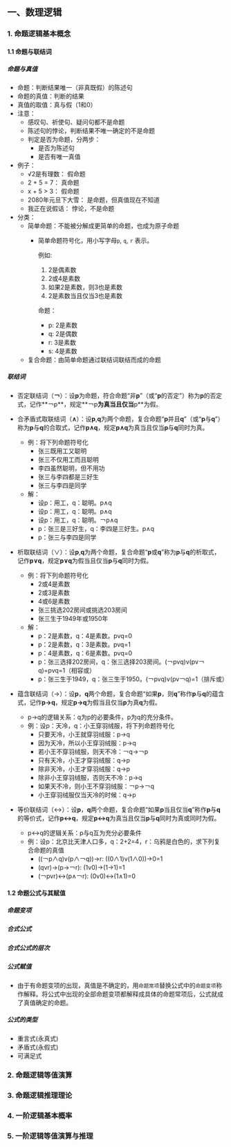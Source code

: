 
## 一、数理逻辑


### 1. 命题逻辑基本概念

#### 1.1 命题与联结词

##### 命题与真值

- 命题：判断结果唯一（非真既假）的陈述句
- 命题的真值：判断的结果
- 真值的取值：真与假（1和0）
- 注意：
    - 感叹句、祈使句、疑问句都不是命题
    - 陈述句的悖论，判断结果不唯一确定的不是命题
    - 判定是否为命题，分两步：
        - 是否为陈述句
        - 是否有唯一真值
- 例子：
    - √2是有理数： 假命题
    - 2 + 5 = 7：  真命题
    - x + 5 > 3：  假命题
    - 2080年元旦下大雪： 是命题，但真值现在不知道
    - 我正在说假话： 悖论，不是命题
- 分类：
    - 简单命题：不能被分解成更简单的命题，也成为原子命题
        - 简单命题符号化，用小写字母`p`, `q`, `r` 表示。

            例如:
            1. 2是偶素数
            2. 2或4是素数
            3. 如果2是素数，则3也是素数
            4. 2是素数当且仅当3也是素数

            命题：
            - p: 2是素数
            - q: 2是偶数
            - r: 3是素数
            - s: 4是素数
    - 复合命题：由简单命题通过联结词联结而成的命题

##### 联结词

- 否定联结词（**￢**）：设**p**为命题，符合命题“非**p**”（或“**p**的否定”）称为**p**的否定式，记作**￢p**，规定**￢p**为真当且仅当**p**为假。
- 合矛盾式取联结词（**∧**）：设**p**,**q**为两个命题，复合命题“**p**并且**q**”（或“**p**与**q**”）称为**p**与**q**的合取式，记作**p∧q**，规定**p∧q**为真当且仅当**p**与**q**同时为真。
    - 例：将下列命题符号化
        - 张三既用工又聪明
        - 张三不仅用工而且聪明
        - 李四虽然聪明，但不用功
        - 张三与李四都是三好生
        - 张三与李四是同学
    - 解：
        - 设p：用工，q：聪明。p∧q
        - 设p：用工，q：聪明。p∧q
        - 设p：用工，q：聪明。￢p∧q
        - p：张三是三好生，q：李四是三好生。p∧q
        - p：张三与李四是同学
- 析取联结词（∨）：设**p**,**q**为两个命题，复合命题“**p**或**q**”称为**p**与**q**的析取式，记作**p∨q**，规定**p∨q**为假当且仅当**p**与**q**同时为假。
    - 例：将下列命题符号化
        - 2或4是素数
        - 2或3是素数
        - 4或6是素数
        - 张三挑选202房间或挑选203房间
        - 张三生于1949年或1950年
    - 解：
        - p：2是素数，q：4是素数。pvq=0
        - p：2是素数，q：3是素数。pvq=1
        - p：4是素数，q：6是素数。pvq=0
        - p：张三选择202房间，q：张三选择203房间。(￢pvq)v(pv￢q)=pvq=1（相容或）
        - p：张三生于1949，q：张三生于1950。(￢pvq)v(pv￢q)=1（排斥或）

- 蕴含联结词（→）：设**p**，**q**两个命题，复合命题“如果**p**，则**q**”称作**p**与**q**的蕴含式，记作**p→q**，规定**p→q**为假当且仅当**p**为真**q**为假。
    - p→q的逻辑关系：q为p的必要条件，p为q的充分条件。
    - 例：设p：天冷，q：小王穿羽绒服，将下列命题符号化
        - 只要天冷，小王就穿羽绒服：p→q
        - 因为天冷，所以小王穿羽绒服：p→q
        - 若小王不穿羽绒服，则天不冷：￢q→￢p
        - 只有天冷，小王才穿羽绒服：q→p
        - 除非天冷，小王才穿羽绒服：q→p
        - 除非小王穿羽绒服，否则天不冷：p→q
        - 如果天不冷，则小王不穿羽绒服：￢p→￢q
        - 小王穿羽绒服仅当天冷的时候：q→p

- 等价联结词（↔）：设**p**，**q**两个命题，复合命题“如果**p**当且仅当**q**”称作**p**与**q**的等价式，记作**p↔q**，规定**p↔q**为真当且仅当**p**与**q**同时为真或同时为假。
    - p↔q的逻辑关系：p与q互为充分必要条件
    - 例：设p：北京比天津人口多，q：2+2=4，r：乌鸦是白色的，求下列复合命题的真值
        - ((￢p∧q)v(p∧￢q))→r: ((0∧1)v(1∧0))→0=1
        - (qvr)→(p→￢r): (1v0)→(1→1)=1
        - (￢pvr)↔(p∧￢r): (0v0)↔(1∧1)=0


#### 1.2 命题公式与其赋值

##### 命题变项
##### 合式公式
##### 合式公式的层次

##### 公式赋值

- 由于有命题变项的出现，真值是不确定的，用`命题常项`替换公式中的`命题变项`称作解释。将公式中出现的全部命题变项都解释成具体的命题常项后，公式就成了真值确定的命题。

##### 公式的类型

- 重言式(永真式)
- 矛盾式(永假式)
- 可满足式


### 2. 命题逻辑等值演算
### 3. 命题逻辑推理理论
### 4. 一阶逻辑基本概率
### 5. 一阶逻辑等值演算与推理
